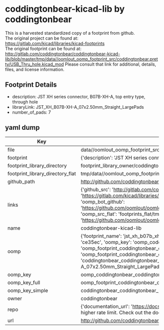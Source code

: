 # coddingtonbear-kicad-lib by coddingtonbear  
This is a harvested standardized copy of a footprint from github.  
The original project can be found at:  
https://gitlab.com/kicad/libraries/kicad-footprints  
The original footprint can be found at:
http://gitlab.com/coddingtonbear/coddingtonbear-kicad-lib/blob/master/tmp/data//oomlout_oomp_footprint_src/coddingtonbear.pretty/USB_Thru_hole.kicad_mod
Please consult that link for additional, details, files, and license information.  
## Footprint Details
* description: JST XH series connector, B07B-XH-A, top entry type, through hole  
* libraryLink: JST_XH_B07B-XH-A_07x2.50mm_Straight_LargePads  
* number_of_pads: 7  
## yaml dump  
| Key | Value |  
| --- | --- |  
| file | data//oomlout_oomp_footprint_src/coddingtonbear-kicad-lib/coddingtonbear.pretty/JST_XH_B07B-XH-A_07x2.50mm_Straight_LargePads.kicad_mod |  
| footprint | {'description': 'JST XH series connector, B07B-XH-A, top entry type, through hole', 'libraryLink': 'JST_XH_B07B-XH-A_07x2.50mm_Straight_LargePads', 'number_of_pads': 7} |  
| footprint_library_directory | footprint_library_owner/coddingtonbear_coddingtonbear-kicad-lib |  
| footprint_library_directory_flat | tmp/data//oomlout_oomp_footprint_src/footprints_flat/coddingtonbear_coddingtonbear_jst_xh_b07b_xh_a_07x2_50mm_straight_largepads/working |  
| github_path | http://github.com/coddingtonbear/coddingtonbear-kicad-lib/blob/master/tmp/data//oomlout_oomp_footprint_src/coddingtonbear.pretty/JST_XH_B07B-XH-A_07x2.50mm_Straight_LargePads.kicad_mod |  
| links | {'github_src': 'http://gitlab.com/coddingtonbear/coddingtonbear-kicad-lib/blob/master/tmp/data//oomlout_oomp_footprint_src/coddingtonbear.pretty/USB_Thru_hole.kicad_mod', 'github_src_repo': 'https://gitlab.com/kicad/libraries/kicad-footprints', 'oomp_bot': 'tmp/data//oomlout_oomp_footprint_src/footprints/coddingtonbear_coddingtonbear_jst_xh_b07b_xh_a_07x2_50mm_straight_largepads/working', 'oomp_bot_github': 'https://github.com/oomlout/oomlout_oomp_footprint_bot/tree/main/tmp/data//oomlout_oomp_footprint_src/footprints/coddingtonbear_coddingtonbear_jst_xh_b07b_xh_a_07x2_50mm_straight_largepads/working', 'oomp_src_flat': 'footprints_flat/tmp/data//oomlout_oomp_footprint_src/footprints_flat/coddingtonbear_coddingtonbear_jst_xh_b07b_xh_a_07x2_50mm_straight_largepads/working', 'oomp_src_flat_github': 'https://github.com/oomlout/oomlout_oomp_footprint_src/tree/main/tmp/data//oomlout_oomp_footprint_src/footprints_flat/coddingtonbear_coddingtonbear_jst_xh_b07b_xh_a_07x2_50mm_straight_largepads/working'} |  
| name | coddingtonbear-kicad-lib |  
| oomp | {'footprint_name': 'jst_xh_b07b_xh_a_07x2_50mm_straight_largepads', 'library_name': 'coddingtonbear', 'md5': 'ce35eca0e1921e4e67bc5be31a07ed27', 'md5_10': 'ce35eca0e1', 'md5_5': 'ce35e', 'md5_6': 'ce35ec', 'oomp_key': 'oomp_coddingtonbear_coddingtonbear_jst_xh_b07b_xh_a_07x2_50mm_straight_largepads', 'oomp_key_extra': 'oomp_footprint_coddingtonbear_coddingtonbear_jst_xh_b07b_xh_a_07x2_50mm_straight_largepads', 'oomp_key_full': 'oomp_footprint_coddingtonbear_coddingtonbear_jst_xh_b07b_xh_a_07x2_50mm_straight_largepads_ce35ec', 'oomp_key_simple': 'coddingtonbear_coddingtonbear_jst_xh_b07b_xh_a_07x2_50mm_straight_largepads', 'original_filename': 'data//oomlout_oomp_footprint_src/coddingtonbear-kicad-lib/coddingtonbear.pretty/JST_XH_B07B-XH-A_07x2.50mm_Straight_LargePads.kicad_mod', 'owner_name': 'coddingtonbear'} |  
| oomp_key | oomp_coddingtonbear_coddingtonbear_jst_xh_b07b_xh_a_07x2_50mm_straight_largepads |  
| oomp_key_full | oomp_footprint_coddingtonbear_coddingtonbear_jst_xh_b07b_xh_a_07x2_50mm_straight_largepads |  
| oomp_key_simple | coddingtonbear_coddingtonbear_jst_xh_b07b_xh_a_07x2_50mm_straight_largepads |  
| owner | coddingtonbear |  
| repo | {'documentation_url': 'https://docs.github.com/rest/overview/resources-in-the-rest-api#rate-limiting', 'message': "API rate limit exceeded for 84.66.142.224. (But here's the good news: Authenticated requests get a higher rate limit. Check out the documentation for more details.)"} |  
| url | http://github.com/coddingtonbear/coddingtonbear-kicad-lib |  

